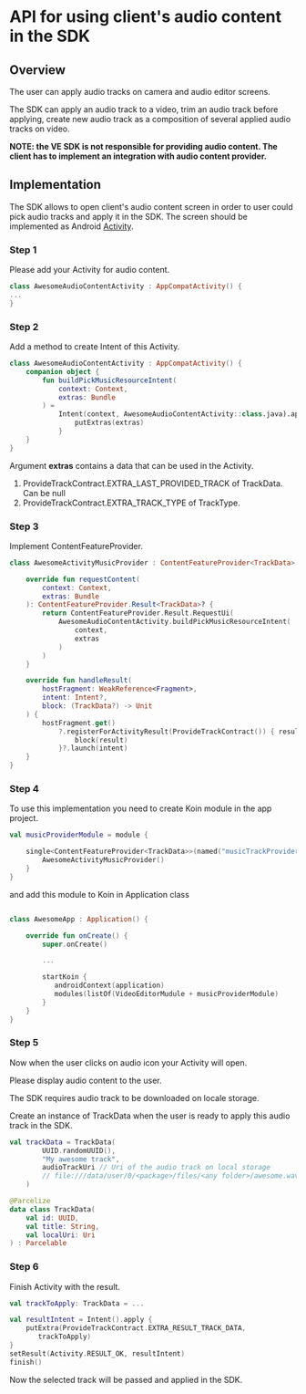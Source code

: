 # API for using client's audio content in the SDK
[comment]: <> (This file was created by exporting notion page from here: https://www.notion.so/vebanuba/API-for-using-client-s-audio-content-in-the-SDK-9a0e03dd3ad04962a2cbadebe5c73c19)
## Overview

The user can apply audio tracks on camera and audio editor screens.

The SDK can apply an audio track to a video, trim an audio track before applying, create new audio track as a composition of several applied audio tracks on video.

**NOTE: the VE SDK is not responsible for providing audio content. The client has to implement an integration with audio content provider.**

## Implementation

The SDK allows to open client's audio content screen in order to user could pick audio tracks and apply it in the SDK. The screen should be implemented as Android [Activity](https://developer.android.com/reference/android/app/Activity).

### Step 1

Please add your Activity for audio content.  

```kotlin
class AwesomeAudioContentActivity : AppCompatActivity() {
...
}
```

### Step 2

Add a method to create Intent of this Activity.

```kotlin
class AwesomeAudioContentActivity : AppCompatActivity() {
    companion object {
        fun buildPickMusicResourceIntent(
            context: Context,
            extras: Bundle
        ) =
            Intent(context, AwesomeAudioContentActivity::class.java).apply {
                putExtras(extras)
            }
    }
}
```

Argument **extras** contains a data that can be used in the Activity.

1. ProvideTrackContract.EXTRA_LAST_PROVIDED_TRACK of TrackData. Can be null
2. ProvideTrackContract.EXTRA_TRACK_TYPE of TrackType.

### Step 3

Implement ContentFeatureProvider<TrackData>.

```kotlin
class AwesomeActivityMusicProvider : ContentFeatureProvider<TrackData> {

    override fun requestContent(
        context: Context,
        extras: Bundle
    ): ContentFeatureProvider.Result<TrackData>? {
        return ContentFeatureProvider.Result.RequestUi(
            AwesomeAudioContentActivity.buildPickMusicResourceIntent(
                context,
                extras
            )
        )
    }

    override fun handleResult(
        hostFragment: WeakReference<Fragment>,
        intent: Intent?,
        block: (TrackData?) -> Unit
    ) {
        hostFragment.get()
            ?.registerForActivityResult(ProvideTrackContract()) { result: TrackData? ->
                block(result)
            }?.launch(intent)
    }
}
```

### Step 4

To use this implementation you need to create Koin module in the app project.

```kotlin
val musicProviderModule = module {

    single<ContentFeatureProvider<TrackData>>(named("musicTrackProvider"), override = true) {
        AwesomeActivityMusicProvider()
    }
}
```

and add this module to Koin in Application class

```kotlin

class AwesomeApp : Application() {

    override fun onCreate() {
        super.onCreate()

        ...

        startKoin {
           androidContext(application)
           modules(listOf(VideoEditorMudule + musicProviderModule)
        }
    }
}
```

### Step 5

Now when the user clicks on audio icon your Activity will open.

Please display audio content to the user.

The SDK requires audio track to be downloaded on locale storage.

Create an instance of TrackData when the user is ready to apply this audio track in the SDK.

```kotlin
val trackData = TrackData(
        UUID.randomUUID(),
        "My awesome track",
        audioTrackUri // Uri of the audio track on local storage
        // file:///data/user/0/<package>/files/<any folder>/awesome.wav
    )
```

```kotlin
@Parcelize
data class TrackData(
    val id: UUID,
    val title: String,
    val localUri: Uri
) : Parcelable
```

### Step 6

Finish Activity with the result.

```kotlin
val trackToApply: TrackData = ...

val resultIntent = Intent().apply {
    putExtra(ProvideTrackContract.EXTRA_RESULT_TRACK_DATA,
       trackToApply)
}
setResult(Activity.RESULT_OK, resultIntent)
finish()
```

Now the selected track will be passed and applied in the SDK.